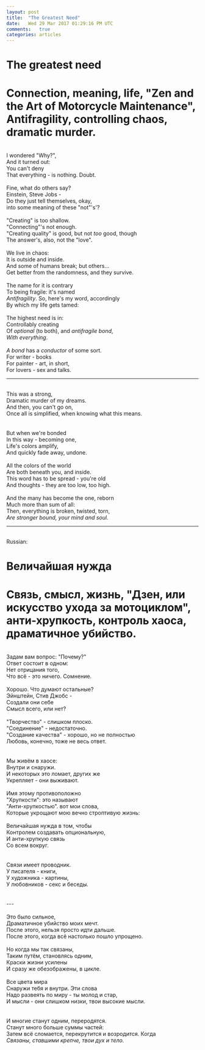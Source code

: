 ```yaml
---
layout: post
title:  "The Greatest Need"
date:   Wed 29 Mar 2017 01:29:16 PM UTC
comments:   true
categories: articles
---
```


# The greatest need

# Connection, meaning, life, "Zen and the Art of Motorcycle Maintenance", Antifragility, controlling chaos, dramatic murder.

<br /> I wondered "Why?",
<br /> And it turned out:
<br /> You can't deny
<br /> That everything - is nothing. Doubt.
<br /> 
<br /> Fine, what do others say?
<br /> Einstein, Steve Jobs -
<br /> Do they just tell themselves, okay,
<br /> into some meaning of these "not"'s'?
<br /> 
<br /> "Creating" is too shallow.
<br /> "Connecting"'s not enough.
<br /> "Creating quality" is good, but not *too* good, though
<br /> The answer's, also, not the "love".
<br /> 
<br /> We live in chaos:
<br /> It is outside and inside.
<br /> And some of humans break; but others...
<br /> Get better from the randomness, and they survive.
<br />
<br /> The name for it is contrary
<br /> To being fragile: it's named
<br /> *Antifragility*. So, here's my word, accordingly
<br /> By which my life gets tamed:
<br />
<br /> The highest need is in:
<br /> Controllably creating
<br /> Of *optional* (to both), and *antifragile* *bond*,
<br /> *With everything*.
<br />
<br /> *A bond* has a *conductor* of some sort.
<br /> For writer - books
<br /> For painter - art, in short,
<br /> For lovers - sex and talks.

---

<br /> This was a strong,
<br /> Dramatic murder of my dreams.
<br /> And then, you can't go on,
<br /> Once all is simplified, when knowing what this means.
<br />
<br />
<br /> But when we're bonded
<br /> In this way - becoming one,
<br /> Life's colors amplify,
<br /> And quickly fade away, undone.
<br />
<br /> All the colors of the world
<br /> Are both beneath you, and inside.
<br /> This word has to be spread - you're old
<br /> And thoughts - they are too low, too high.
<br />
<br /> And the many has become the one, reborn
<br /> Much more than sum of all:
<br /> Then, everything is broken, twisted, torn,
<br /> *Are stronger bound, your mind and soul.*

---

<br /> Russian:
<br />


# Величайшая нужда

# Связь, смысл, жизнь, "Дзен, или искусство ухода за мотоциклом", анти-хрупкость, контроль хаоса, драматичное убийство.

<br /> Задам вам вопрос: "Почему?"
<br /> Ответ состоит в одном:
<br /> Нет отрицания того,
<br /> Что всё - это ничего. Сомнение.
<br /> 
<br /> Хорошо. Что думают остальные?
<br /> Эйнштейн, Стив Джобс -
<br /> Создали они себе
<br /> Смысл всего, или нет?
<br /> 
<br /> "Творчество" - слишком плоско.
<br /> "Соединение" - недостаточно.
<br /> "Создание качества" - хорошо, но не полностью
<br /> Любовь, конечно, тоже не весь ответ.
<br /> 
<br /> 
<br /> Мы живём в хаосе:
<br /> Внутри и снаружи.
<br /> И некоторых это ломает, других же
<br /> Укрепляет - они выживают.
<br /> 
<br /> Имя этому противоположно
<br /> "Хрупкости": это называют
<br /> "Анти-хрупкостью". вот мои слова,
<br /> Которые укрощают мою вечно строптивую жизнь:
<br /> 
<br /> Величайшая нужда в том, чтобы
<br /> Контролем создавать опциональную,
<br /> И анти-хрупкую связь
<br /> Со всем вокруг.
<br /> 
<br /> 
<br /> Связи имеет проводник.
<br /> У писателя - книги,
<br /> У художника - картины,
<br /> У любовников - секс и беседы.
<br /> 
<br /> 
<br /> ---
<br /> 
<br /> Это было сильное,
<br /> Драматичное убийство моих мечт.
<br /> После этого, нельзя просто идти дальше.
<br /> После этого, когда всё настолько пошло упрощено.
<br /> 
<br /> Но когда мы так связаны,
<br /> Таким путём, становлясь одним,
<br /> Краски жизни усилены
<br /> И сразу же обезображены, в цикле.
<br /> 
<br /> Все цвета мира
<br /> Снаружи тебя и внутри. Эти слова
<br /> Надо развеять по миру - ты молод и стар,
<br /> И мысли - они слишком низки, твои высокие мысли.
<br /> 
<br /> 
<br /> И многие станут одним, переродятся.
<br /> Станут много больше суммы частей:
<br /> Затем всё сломается, перекрутится и возродится. Когда
<br /> *Связаны, ставшими крепче, твои дух и тело.*



